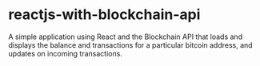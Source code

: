 # reactjs-with-blockchain-api
A simple application using React and the Blockchain API that loads and displays the balance and transactions for a particular bitcoin address, and updates on incoming transactions.
